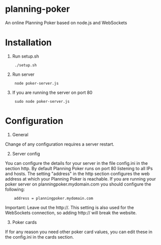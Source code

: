 planning-poker
==============

An online Planning Poker based on node.js and WebSockets


Installation
============
1. Run setup.sh

		./setup.sh

2. Run server

		node poker-server.js

3. If you are running  the server on port 80

		sudo node poker-server.js


Configuration
=============
1. General

Change of any configuration requires a server restart.

2. Server config

You can configure the details for your server in the file config.ini in the section http. By default Planning Poker runs on port 80 listening to all IPs and hosts. The setting "address" in the http section configures the web address at which your Planning Poker is reachable. If you are running your poker server on planningpoker.mydomain.com you should configure the following:

		address = planningpoker.mydomain.com

Important: Leave out the http://. This setting is also used for the WebSockets connection, so adding http:// will break the website.

3. Poker cards

If for any reason you need other poker card values, you can edit these in the config.ini in the cards section.